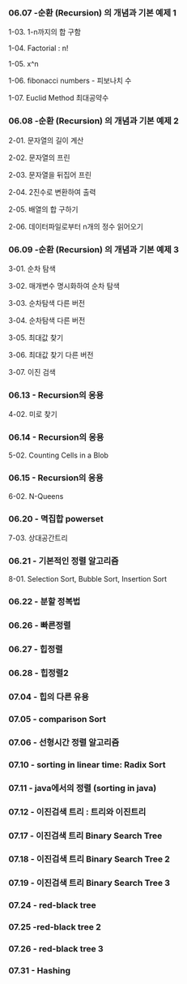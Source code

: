 ### 06.07 -순환 (Recursion) 의 개념과 기본 예제 1
1-03. 1-n까지의 합 구함

1-04. Factorial : n!

1-05. x^n

1-06. fibonacci numbers - 피보나치 수

1-07. Euclid Method 최대공약수

### 06.08 -순환 (Recursion) 의 개념과 기본 예제 2
2-01. 문자열의 길이 계산

2-02. 문자열의 프린

2-03. 문자열을 뒤집어 프린

2-04. 2진수로 변환하여 출력

2-05. 배열의 합 구하기

2-06. 데이터파일로부터 n개의 정수 읽어오기

### 06.09 -순환 (Recursion) 의 개념과 기본 예제 3
3-01. 순차 탐색

3-02. 매개변수 명시화하여 순차 탐색

3-03. 순차탐색 다른 버전

3-04. 순차탐색 다른 버전

3-05. 최대값 찾기

3-06. 최대값 찾기 다른 버전

3-07. 이진 검색

### 06.13 - Recursion의 응용
4-02. 미로 찾기

### 06.14 - Recursion의 응용
5-02. Counting Cells in a Blob

### 06.15 - Recursion의 응용
6-02. N-Queens

### 06.20 - 멱집합 powerset
7-03. 상대공간트리

### 06.21 - 기본적인 정렬 알고리즘
8-01. Selection Sort, Bubble Sort, Insertion Sort

### 06.22 - 분할 정복법

### 06.26 - 빠른정렬

### 06.27 - 힙정렬 

### 06.28 - 힙정렬2 

### 07.04 - 힙의 다른 유용

### 07.05 - comparison Sort

### 07.06 - 선형시간 정렬 알고리즘

### 07.10 - sorting in linear time: Radix Sort

### 07.11 - java에서의 정렬 (sorting in java)

### 07.12 - 이진검색 트리 : 트리와 이진트리

### 07.17 - 이진검색 트리 Binary Search Tree

### 07.18 - 이진검색 트리 Binary Search Tree 2

### 07.19 - 이진검색 트리 Binary Search Tree 3

### 07.24 -  red-black tree

### 07.25 -red-black tree 2

### 07.26 - red-black tree 3

### 07.31 - Hashing
